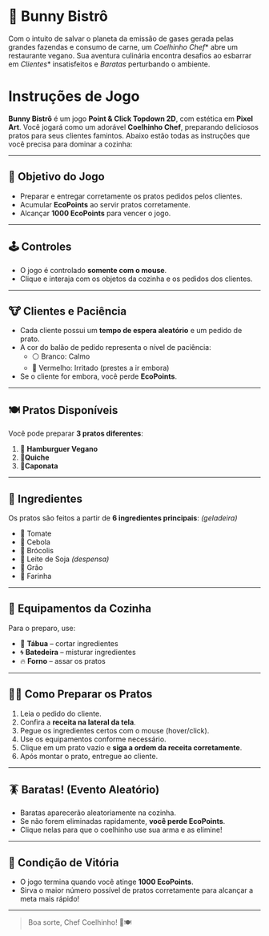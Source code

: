 # 🐰 Bunny Bistrô 
Com o intuito de salvar o planeta da emissão de gases gerada pelas grandes fazendas e consumo de carne, um *Coelhinho Chef** abre um restaurante vegano. Sua aventura culinária encontra desafios ao esbarrar em *Clientes** insatisfeitos e *Baratas* perturbando o ambiente.

# Instruções de Jogo

**Bunny Bistrô** é um jogo **Point & Click Topdown 2D**, com estética em **Pixel Art**. Você jogará como um adorável **Coelhinho Chef**, preparando deliciosos pratos para seus clientes famintos. Abaixo estão todas as instruções que você precisa para dominar a cozinha:

---

## 🎯 Objetivo do Jogo

- Preparar e entregar corretamente os pratos pedidos pelos clientes.
- Acumular **EcoPoints** ao servir pratos corretamente.
- Alcançar **1000 EcoPoints** para vencer o jogo.

---

## 🕹️ Controles

- O jogo é controlado **somente com o mouse**.
- Clique e interaja com os objetos da cozinha e os pedidos dos clientes.

---

## 🐮 Clientes e Paciência

- Cada cliente possui um **tempo de espera aleatório** e um pedido de prato.
- A cor do balão de pedido representa o nível de paciência:
  - ⚪ Branco: Calmo
  - 🔴 Vermelho: Irritado (prestes a ir embora)
- Se o cliente for embora, você perde **EcoPoints**.

---

## 🍽️ Pratos Disponíveis

Você pode preparar **3 pratos diferentes**:

1. 🍔 **Hamburguer Vegano**
2. 🥧**Quiche**
3. 🥘**Caponata**

---

## 🥕 Ingredientes

Os pratos são feitos a partir de **6 ingredientes principais**:
*(geladeira)*
- 🧅 Tomate
- 🧄 Cebola
- 🥦 Brócolis
- 🥛 Leite de Soja
  *(despensa)*
- 🫘 Grão
- 🍚 Farinha 

---

## 🧰 Equipamentos da Cozinha

Para o preparo, use:

- 🔪 **Tábua** – cortar ingredientes
- 🌀 **Batedeira** – misturar ingredientes
- 🔥 **Forno** – assar os pratos

---

## 👨‍🍳 Como Preparar os Pratos

1. Leia o pedido do cliente.
2. Confira a **receita na lateral da tela**.
3. Pegue os ingredientes certos com o mouse (hover/click).
4. Use os equipamentos conforme necessário.
5. Clique em um prato vazio e **siga a ordem da receita corretamente**.
6. Após montar o prato, entregue ao cliente.

---

## 🪳 Baratas! (Evento Aleatório)

- Baratas aparecerão aleatoriamente na cozinha.
- Se não forem eliminadas rapidamente, **você perde EcoPoints**.
- Clique nelas para que o coelhinho use sua arma e as elimine!

---

## 🏁 Condição de Vitória

- O jogo termina quando você atinge **1000 EcoPoints**.
- Sirva o maior número possível de pratos corretamente para alcançar a meta mais rápido!

---

> Boa sorte, Chef Coelhinho! 🐇🍽️
